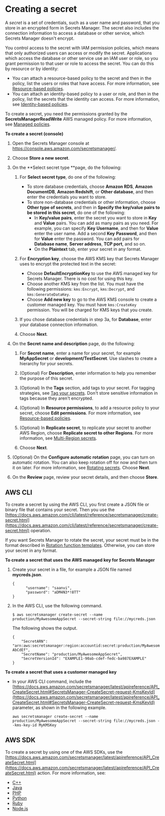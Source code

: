 # Creating a secret<a name="manage_create-basic-secret"></a>

A *secret* is a set of credentials, such as a user name and password, that you store in an encrypted form in Secrets Manager\. The secret also includes the connection information to access a database or other service, which Secrets Manager doesn't encrypt\.

You control access to the secret with IAM permission policies, which means that only authorized users can access or modify the secret\. Applications which access the database or other service use an IAM user or role, so you grant permission to that user or role to access the secret\. You can do this by resource or by identity:
+ You can attach a resource\-based policy to the secret and then in the policy, list the users or roles that have access\. For more information, see [Resource\-based policies](auth-and-access_resource-based-policies.md)\.
+ You can attach an identity\-based policy to a user or role, and then in the policy, list the secrets that the identity can access\. For more information, see [Identity\-based policies](auth-and-access_identity-based-policies.md)\.<a name="proc-create"></a><a name="rds-creds"></a><a name="redshift-creds"></a><a name="DocDB"></a><a name="nonrds-creds"></a><a name="other-creds"></a><a name="manage_create-basic-secret_console"></a><a name="manage_create-basic-secret_console.title"></a>

To create a secret, you need the permissions granted by the **SecretsManagerReadWrite** AWS managed policy\. For more information, see [Managed policies](reference_available-policies.md)\.

**To create a secret \(console\)**

1. Open the Secrets Manager console at [https://console\.aws\.amazon\.com/secretsmanager/](https://console.aws.amazon.com/secretsmanager/)\.

1. Choose **Store a new secret**\.

1. On the **Select secret type **page, do the following:

   1. For **Select secret type**, do one of the following:
      + To store database credentials, choose **Amazon RDS**, **Amazon DocumentDB**, **Amazon Redshift**, or **Other database**, and then enter the credentials you want to store\.
      + To store non\-database credentials or other information, choose **Other type of secrets**, and then in **Specify the key/value pairs to be stored in this secret**, do one of the following:
        + In **Key/value pairs**, enter the secret you want to store in **Key** and **Value** pairs\. You can add as many pairs as you need\. For example, you can specify **Key** **Username**, and then for **Value** enter the user name\. Add a second **Key** **Password**, and then for **Value** enter the password\. You can add pairs for **Database name**, **Server address**, **TCP port**, and so on\. 
        + On the **Plaintext** tab, enter your secret in any format\. 

   1. For **Encryption key**, choose the AWS KMS key that Secrets Manager uses to encrypt the protected text in the secret:
      + Choose **DefaultEncryptionKey** to use the AWS managed key for Secrets Manager\. There is no cost for using this key\. 
      + Choose another KMS key from the list\. You must have the following permissions: `kms:Encrypt`, `kms:Decrypt`, and `kms:GenerateDataKey`\.
      + Choose **Add new key** to go to the AWS KMS console to create a customer managed key\. You must have `kms:CreateKey` permission\. You will be charged for KMS keys that you create\. 

   1. If you chose database credentials in step 3a, for **Database**, enter your database connection information\.

   1. Choose **Next**\.

1. On the **Secret name and description** page, do the following:

   1. For **Secret name**, enter a name for your secret, for example **MyAppSecret** or **development/TestSecret**\. Use slashes to create a hierarchy for your secrets\. 

   1. \(Optional\) For **Description**, enter information to help you remember the purpose of this secret\.

   1. \(Optional\) In the **Tags** section, add tags to your secret\. For tagging strategies, see [Tag your secrets](best-practice_tagging.md)\. Don't store sensitive information in tags because they aren't encrypted\.

   1. \(Optional\) In **Resource permissions**, to add a resource policy to your secret, choose **Edit permissions**\. For more information, see [Resource\-based policies](auth-and-access_resource-based-policies.md)\.

   1. \(Optional\) In **Replicate secret**, to replicate your secret to another AWS Region, choose **Replicate secret to other Regions**\. For more information, see [Multi\-Region secrets](create-manage-multi-region-secrets.md)\.

   1. Choose **Next**\.

1. \(Optional\) On the **Configure automatic rotation** page, you can turn on automatic rotation\. You can also keep rotation off for now and then turn it on later\. For more information, see [Rotating secrets](rotating-secrets.md)\. Choose **Next**\.

1. On the **Review** page, review your secret details, and then choose **Store**\.

## AWS CLI<a name="proc-create-api"></a>

To create a secret by using the AWS CLI, you first create a JSON file or binary file that contains your secret\. Then you use the [https://docs.aws.amazon.com/cli/latest/reference/secretsmanager/create-secret.html](https://docs.aws.amazon.com/cli/latest/reference/secretsmanager/create-secret.html) operation\.

If you want Secrets Manager to rotate the secret, your secret must be in the format described in [Rotation function templates](reference_available-rotation-templates.md)\. Otherwise, you can store your secret in any format\.

**To create a secret that uses the AWS managed key for Secrets Manager**

1. Create your secret in a file, for example a JSON file named **mycreds\.json**\.

   ```
   {
         "username": "saanvi",
         "password": "aDM4N3*!8TT"
   }
   ```

1. In the AWS CLI, use the following command\.

   ```
   $ aws secretsmanager create-secret --name production/MyAwesomeAppSecret --secret-string file://mycreds.json
   ```

   The following shows the output\.

   ```
   {
       "SecretARN": "arn:aws:secretsmanager:region:accountid:secret:production/MyAwesomeAppSecret-AbCdEf",
       "SecretName": "production/MyAwesomeAppSecret",
       "SecretVersionId": "EXAMPLE1-90ab-cdef-fedc-ba987EXAMPLE"
   }
   ```

**To create a secret that uses a customer managed key**
+ In your AWS CLI command, include the [https://docs.aws.amazon.com/secretsmanager/latest/apireference/API_CreateSecret.html#SecretsManager-CreateSecret-request-KmsKeyId](https://docs.aws.amazon.com/secretsmanager/latest/apireference/API_CreateSecret.html#SecretsManager-CreateSecret-request-KmsKeyId) parameter, as shown in the following example\.

  ```
  aws secretsmanager create-secret --name production/MyAwesomeAppSecret --secret-string file://mycreds.json --kms-key-id MyKMSKey
  ```

## AWS SDK<a name="manage_create-basic-secret_SDK"></a>

To create a secret by using one of the AWS SDKs, use the [https://docs.aws.amazon.com/secretsmanager/latest/apireference/API_CreateSecret.html](https://docs.aws.amazon.com/secretsmanager/latest/apireference/API_CreateSecret.html) action\. For more information, see:
+ [C\+\+](http://sdk.amazonaws.com/cpp/api/LATEST/namespace_aws_1_1_secrets_manager.html)
+ [Java](https://docs.aws.amazon.com/AWSJavaSDK/latest/javadoc/com/amazonaws/services/secretsmanager/package-summary.html)
+ [PHP](https://docs.aws.amazon.com/aws-sdk-php/v3/api/namespace-Aws.SecretsManager.html)
+ [Python](https://boto3.amazonaws.com/v1/documentation/api/latest/reference/services/secretsmanager.html)
+ [Ruby](https://docs.aws.amazon.com/sdk-for-ruby/v3/api/Aws/SecretsManager.html)
+ [Node\.js](https://docs.aws.amazon.com/AWSJavaScriptSDK/latest/AWS/SecretsManager.html)